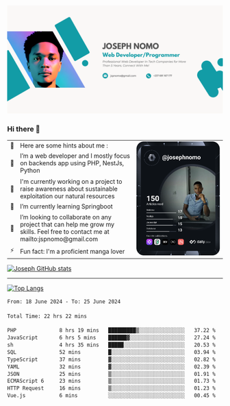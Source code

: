 ![Banner of my profile!](/Joseph_NOMO_NEW.png "Banner")

### Hi there 👋

<!--- | --  | 👋  | Here are some hints about me :                                                                                                 | <td rowspan=6><img src="/devcard.svg" width="400" alt="Joseph NOMO's Dev Card"/></td> |
| --- | --- | ------------------------------------------------------------------------------------------------------------------------------ | ------------------------------------------------------------------------------------- |
| --  | 🔭  | I’m a web developer and I mostly focus on backends app using PHP, NestJs, Python                                               |
| --  | 🦁  | I'm currently working on a project to raise awareness about sustainable exploitation our natural resources                     |
| --  | 🌱  | I’m currently learning Springboot                                                                                              |
| --  | 👯  | I’m looking to collaborate on any project that can help me grow my skills. Feel free to contact me at mailto:jspnomo@gmail.com |
| --  | ⚡  | Fun fact: I'm a proficient manga lover                                                                                         |
--->

<table>
    <tr>
        <td width="1%">👋</td>
        <td width="55%">Here are some hints about me :</td>
        <td rowspan=6 width="44%"><img src="/devcard.svg" width="400" alt="Joseph NOMO's Dev Card"/></td>
    </tr>
    <tr>
        <td>🔭</td>
        <td>I’m a web developer and I mostly focus on backends app using PHP, NestJs, Python</td>
    </tr>
    <tr>
        <td>🦁</td>
        <td>I'm currently working on a project to raise awareness about sustainable exploitation our natural resources</td>
    </tr>
    <tr>
        <td>🌱</td>
        <td>I’m currently learning Springboot</td>
    </tr>
    <tr>
        <td>👯</td>
        <td>I’m looking to collaborate on any project that can help me grow my skills. Feel free to contact me at mailto:jspnomo@gmail.com</td>
    </tr>
    <tr>
        <td>⚡</td>
        <td>Fun fact: I'm a proficient manga lover</td>
    </tr>

</table>

[![Joseph GitHub stats](https://github-readme-stats-seven-sigma-53.vercel.app/api?username=Jspascal)](https://github.com/Jspascal/github-readme-stats)

---

[![Top Langs](https://github-readme-stats-seven-sigma-53.vercel.app/api/top-langs/?username=Jspascal&layout=compact)](https://github.com/Jspascal/github-readme-stats)

<!--START_SECTION:waka-->

```txt
From: 18 June 2024 - To: 25 June 2024

Total Time: 22 hrs 22 mins

PHP              8 hrs 19 mins   █████████▒░░░░░░░░░░░░░░░   37.22 %
JavaScript       6 hrs 5 mins    ██████▓░░░░░░░░░░░░░░░░░░   27.24 %
sh               4 hrs 35 mins   █████░░░░░░░░░░░░░░░░░░░░   20.53 %
SQL              52 mins         █░░░░░░░░░░░░░░░░░░░░░░░░   03.94 %
TypeScript       37 mins         ▓░░░░░░░░░░░░░░░░░░░░░░░░   02.82 %
YAML             32 mins         ▓░░░░░░░░░░░░░░░░░░░░░░░░   02.39 %
JSON             25 mins         ▒░░░░░░░░░░░░░░░░░░░░░░░░   01.91 %
ECMAScript 6     23 mins         ▒░░░░░░░░░░░░░░░░░░░░░░░░   01.73 %
HTTP Request     16 mins         ▒░░░░░░░░░░░░░░░░░░░░░░░░   01.23 %
Vue.js           6 mins          ░░░░░░░░░░░░░░░░░░░░░░░░░   00.45 %
```

<!--END_SECTION:waka-->
